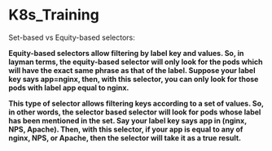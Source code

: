 # K8s_Training

Set-based vs Equity-based selectors:

**Equity-based selectors allow filtering by label key and values. So, in layman terms, the equity-based selector will only look for the pods which will have the exact same phrase as that of the label.
Suppose your label key says app=nginx, then, with this selector, you can only look for those pods with label app equal to nginx.**

**This type of selector allows filtering keys according to a set of values. So, in other words, the selector based selector will look for pods whose label has been mentioned in the set.
Say your label key says app in (nginx, NPS, Apache). Then, with this selector, if your app is equal to any of nginx, NPS, or Apache, then the selector will take it as a true result.**
